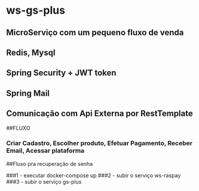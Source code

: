 # ws-gs-plus
## MicroServiço com um pequeno fluxo de venda
## Redis, Mysql
## Spring Security + JWT token
## Spring Mail
## Comunicação com Api Externa por RestTemplate

##FLUXO
### Criar Cadastro, Escolher produto, Efetuar Pagamento, Receber Email, Acessar plataforma

##Fluxo pra recuperação de senha

###1 - executar docker-compose up
###2 - subir o serviço ws-raspay
###3 - subir o serviço gs-plus



